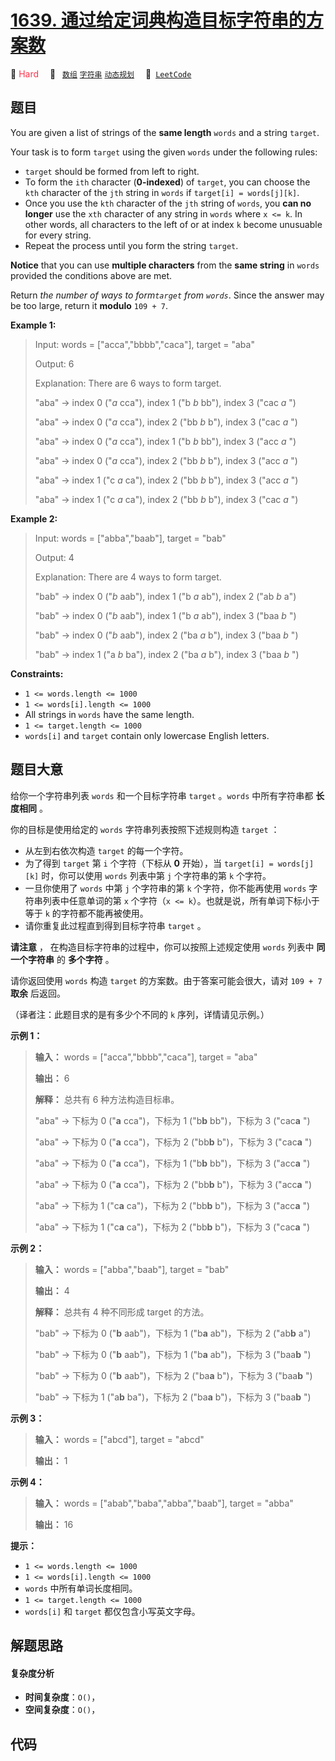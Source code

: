 # [1639. 通过给定词典构造目标字符串的方案数](https://leetcode.com/problems/number-of-ways-to-form-a-target-string-given-a-dictionary)

🔴 <font color=#ff334b>Hard</font>&emsp; 🔖&ensp; [`数组`](/leetcode/outline/tag/array.md) [`字符串`](/leetcode/outline/tag/string.md) [`动态规划`](/leetcode/outline/tag/dynamic-programming.md)&emsp; 🔗&ensp;[`LeetCode`](https://leetcode.com/problems/number-of-ways-to-form-a-target-string-given-a-dictionary)

## 题目

You are given a list of strings of the **same length** `words` and a string
`target`.

Your task is to form `target` using the given `words` under the following
rules:

  * `target` should be formed from left to right.
  * To form the `ith` character (**0-indexed**) of `target`, you can choose the `kth` character of the `jth` string in `words` if `target[i] = words[j][k]`.
  * Once you use the `kth` character of the `jth` string of `words`, you **can no longer** use the `xth` character of any string in `words` where `x <= k`. In other words, all characters to the left of or at index `k` become unusuable for every string.
  * Repeat the process until you form the string `target`.

**Notice** that you can use **multiple characters** from the **same string**
in `words` provided the conditions above are met.

Return _the number of ways to form`target` from `words`_. Since the answer may
be too large, return it **modulo** `109 + 7`.



**Example 1:**

> Input: words = ["acca","bbbb","caca"], target = "aba"
> 
> Output: 6
> 
> Explanation: There are 6 ways to form target.
> 
> "aba" -> index 0 ("_a_ cca"), index 1 ("b _b_ bb"), index 3 ("cac _a_ ")
> 
> "aba" -> index 0 ("_a_ cca"), index 2 ("bb _b_ b"), index 3 ("cac _a_ ")
> 
> "aba" -> index 0 ("_a_ cca"), index 1 ("b _b_ bb"), index 3 ("acc _a_ ")
> 
> "aba" -> index 0 ("_a_ cca"), index 2 ("bb _b_ b"), index 3 ("acc _a_ ")
> 
> "aba" -> index 1 ("c _a_ ca"), index 2 ("bb _b_ b"), index 3 ("acc _a_ ")
> 
> "aba" -> index 1 ("c _a_ ca"), index 2 ("bb _b_ b"), index 3 ("cac _a_ ")

**Example 2:**

> Input: words = ["abba","baab"], target = "bab"
> 
> Output: 4
> 
> Explanation: There are 4 ways to form target.
> 
> "bab" -> index 0 ("_b_ aab"), index 1 ("b _a_ ab"), index 2 ("ab _b_ a")
> 
> "bab" -> index 0 ("_b_ aab"), index 1 ("b _a_ ab"), index 3 ("baa _b_ ")
> 
> "bab" -> index 0 ("_b_ aab"), index 2 ("ba _a_ b"), index 3 ("baa _b_ ")
> 
> "bab" -> index 1 ("a _b_ ba"), index 2 ("ba _a_ b"), index 3 ("baa _b_ ")

**Constraints:**

  * `1 <= words.length <= 1000`
  * `1 <= words[i].length <= 1000`
  * All strings in `words` have the same length.
  * `1 <= target.length <= 1000`
  * `words[i]` and `target` contain only lowercase English letters.


## 题目大意

给你一个字符串列表 `words` 和一个目标字符串 `target` 。`words` 中所有字符串都 **长度相同** 。

你的目标是使用给定的 `words` 字符串列表按照下述规则构造 `target` ：

  * 从左到右依次构造 `target` 的每一个字符。
  * 为了得到 `target` 第 `i` 个字符（下标从 **0** 开始），当 `target[i] = words[j][k]` 时，你可以使用 `words` 列表中第 `j` 个字符串的第 `k` 个字符。
  * 一旦你使用了 `words` 中第 `j` 个字符串的第 `k` 个字符，你不能再使用 `words` 字符串列表中任意单词的第 `x` 个字符（`x <= k`）。也就是说，所有单词下标小于等于 `k` 的字符都不能再被使用。
  * 请你重复此过程直到得到目标字符串 `target` 。

**请注意** ， 在构造目标字符串的过程中，你可以按照上述规定使用 `words` 列表中 **同一个字符串** 的 **多个字符** 。

请你返回使用 `words` 构造 `target` 的方案数。由于答案可能会很大，请对 `109 + 7` **取余** 后返回。

（译者注：此题目求的是有多少个不同的 `k` 序列，详情请见示例。）

**示例 1：**

> 
> 
> 
> 
> 
> **输入：** words = ["acca","bbbb","caca"], target = "aba"
> 
> **输出：** 6
> 
> **解释：** 总共有 6 种方法构造目标串。
> 
> "aba" -> 下标为 0 ("**a** cca")，下标为 1 ("b**b** bb")，下标为 3 ("cac**a** ")
> 
> "aba" -> 下标为 0 ("**a** cca")，下标为 2 ("bb**b** b")，下标为 3 ("cac**a** ")
> 
> "aba" -> 下标为 0 ("**a** cca")，下标为 1 ("b**b** bb")，下标为 3 ("acc**a** ")
> 
> "aba" -> 下标为 0 ("**a** cca")，下标为 2 ("bb**b** b")，下标为 3 ("acc**a** ")
> 
> "aba" -> 下标为 1 ("c**a** ca")，下标为 2 ("bb**b** b")，下标为 3 ("acc**a** ")
> 
> "aba" -> 下标为 1 ("c**a** ca")，下标为 2 ("bb**b** b")，下标为 3 ("cac**a** ")
> 
> 

**示例 2：**

> 
> 
> 
> 
> 
> **输入：** words = ["abba","baab"], target = "bab"
> 
> **输出：** 4
> 
> **解释：** 总共有 4 种不同形成 target 的方法。
> 
> "bab" -> 下标为 0 ("**b** aab")，下标为 1 ("b**a** ab")，下标为 2 ("ab**b** a")
> 
> "bab" -> 下标为 0 ("**b** aab")，下标为 1 ("b**a** ab")，下标为 3 ("baa**b** ")
> 
> "bab" -> 下标为 0 ("**b** aab")，下标为 2 ("ba**a** b")，下标为 3 ("baa**b** ")
> 
> "bab" -> 下标为 1 ("a**b** ba")，下标为 2 ("ba**a** b")，下标为 3 ("baa**b** ")
> 
> 

**示例 3：**

> 
> 
> 
> 
> 
> **输入：** words = ["abcd"], target = "abcd"
> 
> **输出：** 1
> 
> 

**示例 4：**

> 
> 
> 
> 
> 
> **输入：** words = ["abab","baba","abba","baab"], target = "abba"
> 
> **输出：** 16
> 
> 

**提示：**

  * `1 <= words.length <= 1000`
  * `1 <= words[i].length <= 1000`
  * `words` 中所有单词长度相同。
  * `1 <= target.length <= 1000`
  * `words[i]` 和 `target` 都仅包含小写英文字母。


## 解题思路

#### 复杂度分析

- **时间复杂度**：`O()`，
- **空间复杂度**：`O()`，

## 代码

```javascript

```